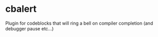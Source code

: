 cbalert
=======

Plugin for codeblocks that will ring a bell on compiler completion (and debugger pause etc...)
